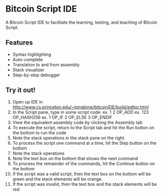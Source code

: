 Bitcoin Script IDE
============================

A Bitcoin Script IDE to facilitate the learning, testing, and teaching of Bitcoin Script.

Features
--------

* Syntax highlighting
* Auto-complete
* Translation to and from assembly
* Stack visualizer
* Step-by-step debugger

Try it out!
--------------------
1. Open up IDE in http://www.cs.princeton.edu/~tongbinw/bitcoinIDE/build/editor.html
2. In the Script pane, type in some script code:
	ex. 1  2  OP_ADD
	ex. 123  OP_HASH256
	ex. 1  OP_IF  2  OP_ELSE  3  OP_ENDIF
3. View the equivalent assembly code by clicking the Assembly tab
4. To execute the script, return to the Script tab and hit the Run button on the bottom to run the code
5. Note the stack operations in the stack pane on the right.
6. To process the script one command at a time, hit the Step button on the bottom
7. Note the stack operations
8. Note the text box on the bottom that shows the next command
9. To process the remainder of the commands, hit the Continue button on the bottom
10. If the script was a valid script, then the text box on the bottom will be green and the stack elements will be orange.
11. If the script was invalid, then the text box and the stack elements will be red



